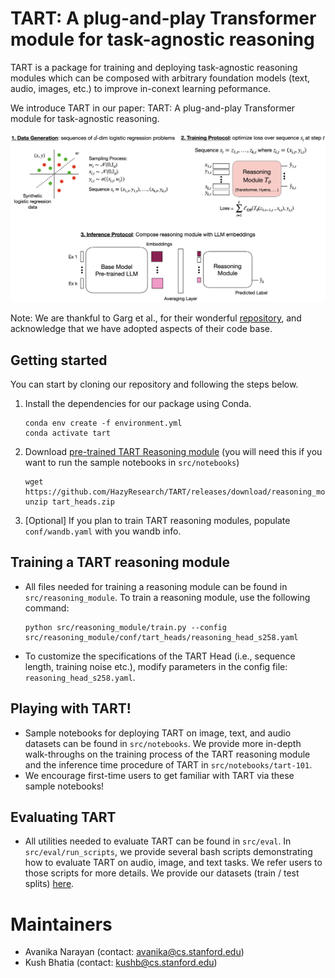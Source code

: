 # TART: A plug-and-play Transformer module for task-agnostic reasoning

TART is a package for training and deploying task-agnostic reasoning modules which can be composed with arbitrary foundation models (text, audio, images, etc.) to improve in-conext learning peformance.

We introduce TART in our paper: TART: A plug-and-play Transformer module for task-agnostic reasoning. 

<div align="center">
    <img src="assets/tart_overview.png" alt="TART Diagram"/>
</div>

Note: We are thankful to Garg et al., for their wonderful [repository](https://github.com/dtsip/in-context-learning), and acknowledge that we have adopted aspects of their code base.

## Getting started
You can start by cloning our repository and following the steps below.

1. Install the dependencies for our package using Conda. 

    ```
    conda env create -f environment.yml
    conda activate tart
    ```

2. Download [pre-trained TART Reasoning module](https://github.com/HazyResearch/TART/releases/download/reasoning_module/tart_heads.zip) (you will need this if you want to run the sample notebooks in `src/notebooks`)
    ```
    wget https://github.com/HazyResearch/TART/releases/download/reasoning_module/tart_heads.zip
    unzip tart_heads.zip
    ```

2. [Optional] If you plan to train TART reasoning modules, populate `conf/wandb.yaml` with you wandb info.

## Training a TART reasoning module
* All files needed for training a reasoning module can be found in `src/reasoning_module`. To train a reasoning module, use the following command:

    ```
    python src/reasoning_module/train.py --config src/reasoning_module/conf/tart_heads/reasoning_head_s258.yaml
    ```

* To customize the specifications of the TART Head (i.e., sequence length, training noise etc.), modify parameters in the config file: `reasoning_head_s258.yaml`.

## Playing with TART!
* Sample notebooks for deploying TART on image, text, and audio datasets can be found in `src/notebooks`. We provide more in-depth walk-throughs on the training process of the TART reasoning module and the inference time procedure of TART in `src/notebooks/tart-101`.
* We encourage first-time users to get familiar with TART via these sample notebooks!

## Evaluating TART
* All utilities needed to evaluate TART can be found in `src/eval`. In `src/eval/run_scripts`, we provide several bash scripts demonstrating how to evaluate TART on audio, image, and text tasks. We refer users to those scripts for more details. We provide our datasets (train / test splits) [here](https://drive.google.com/drive/folders/1vpcYogJS7g4hoGW8vjnuHwWRV6kOGF0V?usp=share_link).

# Maintainers
* Avanika Narayan (contact: avanika@cs.stanford.edu)
* Kush Bhatia (contact: kushb@cs.stanford.edu)